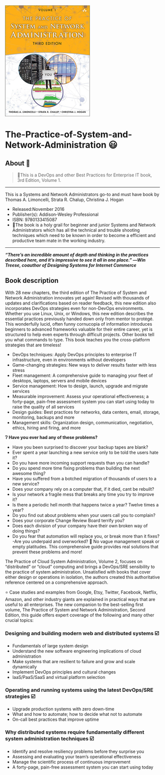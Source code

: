 ![github_cover_banner](https://github.com/BongOwethu/The-Practice-of-System-and-Network-Administration/blob/main/system%20and%20networks%20admin%20banner.jpeg)
# The-Practice-of-System-and-Network-Administration 😃
## About 📜
> 🖤This is a DevOps and other Best Practices for Enterprise IT book, 3rd Edition, Volume 1.

---
This is a Systems and Network Administrators go-to and must have book by Thomas A. Limoncelli, Strata R. Chalup, Christina J. Hogan
- Released:November 2016
- Publisher(s): Addison-Wesley Professional
- ISBN: 9780133415087
- 📖The book is a holy grail for beginner and junior Systems and Network Administrators which has all the technical and trouble shooting techniques which need to be known in order to become a efficient and productive team mate in the working industry.

---
***“There’s an incredible amount of depth and thinking in the practices described here, and it’s impressive to see it all in one place.” 
―Win Treese, coauthor of Designing Systems for Internet Commerce***

## Book description
With 28 new chapters, the third edition of The Practice of System and Network Administration innovates yet again! Revised with thousands of updates and clarifications based on reader feedback, this new edition also incorporates DevOps strategies even for non-DevOps environments.
Whether you use Linux, Unix, or Windows, this new edition describes the essential practices previously handed down only from mentor to protégé. This wonderfully lucid, often funny cornucopia of information introduces beginners to advanced frameworks valuable for their entire career, yet is structured to help even experts through difficult projects.
Other books tell you what commands to type. This book teaches you the cross-platform strategies that are timeless!

- DevOps techniques: Apply DevOps principles to enterprise IT infrastructure, even in environments without developers
- Game-changing strategies: New ways to deliver results faster with less stress
- Fleet management: A comprehensive guide to managing your fleet of desktops, laptops, servers and mobile devices
- Service management: How to design, launch, upgrade and migrate services
- Measurable improvement: Assess your operational effectiveness; a forty-page, pain-free assessment system you can start using today to raise the quality of all services
- Design guides: Best practices for networks, data centers, email, storage, monitoring, backups and more
- Management skills: Organization design, communication, negotiation, ethics, hiring and firing, and more

**❔ Have you ever had any of these problems?**
- Have you been surprised to discover your backup tapes are blank?
- Ever spent a year launching a new service only to be told the users hate it?
- Do you have more incoming support requests than you can handle?
- Do you spend more time fixing problems than building the next awesome thing?
- Have you suffered from a botched migration of thousands of users to a new service?
- Does your company rely on a computer that, if it died, cant be rebuilt?
- Is your network a fragile mess that breaks any time you try to improve it?
- Is there a periodic hell month that happens twice a year? Twelve times a year?
- Do you find out about problems when your users call you to complain?
- Does your corporate Change Review Board terrify you?
- Does each division of your company have their own broken way of doing things?
- Do you fear that automation will replace you, or break more than it fixes?
-Are you underpaid and overworked?
💙 No vague management speak or empty platitudes. This comprehensive guide provides real solutions that prevent these problems and more!


The Practice of Cloud System Administration, Volume 2, focuses on “distributed” or “cloud” computing and brings a DevOps/SRE sensibility to the practice of system administration. Unsatisfied with books that cover either design or operations in isolation, the authors created this authoritative reference centered on a comprehensive approach.

⭐ Case studies and examples from Google, Etsy, Twitter, Facebook, Netflix, Amazon, and other industry giants are explained in practical ways that are useful to all enterprises. The new companion to the best-selling first volume, The Practice of System and Network Administration, Second Edition, this guide offers expert coverage of the following and many other crucial topics:

### Designing and building modern web and distributed systems ☑️
- Fundamentals of large system design
- Understand the new software engineering implications of cloud administration
- Make systems that are resilient to failure and grow and scale dynamically
- Implement DevOps principles and cultural changes
- IaaS/PaaS/SaaS and virtual platform selection

### Operating and running systems using the latest DevOps/SRE strategies ☑️
- Upgrade production systems with zero down-time
- What and how to automate; how to decide what not to automate
- On-call best practices that improve uptime

### Why distributed systems require fundamentally different system administration techniques ☑️
- Identify and resolve resiliency problems before they surprise you
- Assessing and evaluating your team’s operational effectiveness
- Manage the scientific process of continuous improvement
- A forty-page, pain-free assessment system you can start using today
